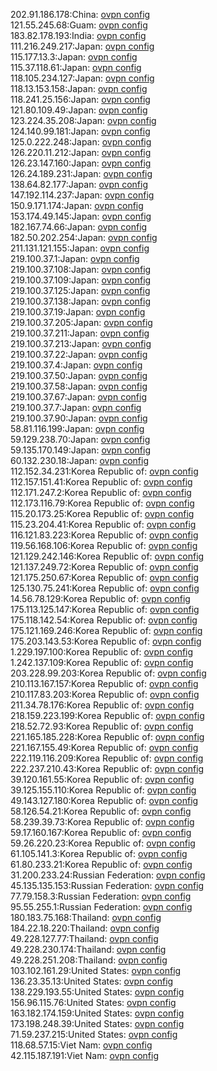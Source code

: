 202.91.186.178:China: [ovpn config](vpn/202_91_186_178.ovpn)  
121.55.245.68:Guam: [ovpn config](vpn/121_55_245_68.ovpn)  
183.82.178.193:India: [ovpn config](vpn/183_82_178_193.ovpn)  
111.216.249.217:Japan: [ovpn config](vpn/111_216_249_217.ovpn)  
115.177.13.3:Japan: [ovpn config](vpn/115_177_13_3.ovpn)  
115.37.118.61:Japan: [ovpn config](vpn/115_37_118_61.ovpn)  
118.105.234.127:Japan: [ovpn config](vpn/118_105_234_127.ovpn)  
118.13.153.158:Japan: [ovpn config](vpn/118_13_153_158.ovpn)  
118.241.25.156:Japan: [ovpn config](vpn/118_241_25_156.ovpn)  
121.80.109.49:Japan: [ovpn config](vpn/121_80_109_49.ovpn)  
123.224.35.208:Japan: [ovpn config](vpn/123_224_35_208.ovpn)  
124.140.99.181:Japan: [ovpn config](vpn/124_140_99_181.ovpn)  
125.0.222.248:Japan: [ovpn config](vpn/125_0_222_248.ovpn)  
126.220.11.212:Japan: [ovpn config](vpn/126_220_11_212.ovpn)  
126.23.147.160:Japan: [ovpn config](vpn/126_23_147_160.ovpn)  
126.24.189.231:Japan: [ovpn config](vpn/126_24_189_231.ovpn)  
138.64.82.177:Japan: [ovpn config](vpn/138_64_82_177.ovpn)  
147.192.114.237:Japan: [ovpn config](vpn/147_192_114_237.ovpn)  
150.9.171.174:Japan: [ovpn config](vpn/150_9_171_174.ovpn)  
153.174.49.145:Japan: [ovpn config](vpn/153_174_49_145.ovpn)  
182.167.74.66:Japan: [ovpn config](vpn/182_167_74_66.ovpn)  
182.50.202.254:Japan: [ovpn config](vpn/182_50_202_254.ovpn)  
211.131.121.155:Japan: [ovpn config](vpn/211_131_121_155.ovpn)  
219.100.37.1:Japan: [ovpn config](vpn/219_100_37_1.ovpn)  
219.100.37.108:Japan: [ovpn config](vpn/219_100_37_108.ovpn)  
219.100.37.109:Japan: [ovpn config](vpn/219_100_37_109.ovpn)  
219.100.37.125:Japan: [ovpn config](vpn/219_100_37_125.ovpn)  
219.100.37.138:Japan: [ovpn config](vpn/219_100_37_138.ovpn)  
219.100.37.19:Japan: [ovpn config](vpn/219_100_37_19.ovpn)  
219.100.37.205:Japan: [ovpn config](vpn/219_100_37_205.ovpn)  
219.100.37.211:Japan: [ovpn config](vpn/219_100_37_211.ovpn)  
219.100.37.213:Japan: [ovpn config](vpn/219_100_37_213.ovpn)  
219.100.37.22:Japan: [ovpn config](vpn/219_100_37_22.ovpn)  
219.100.37.4:Japan: [ovpn config](vpn/219_100_37_4.ovpn)  
219.100.37.50:Japan: [ovpn config](vpn/219_100_37_50.ovpn)  
219.100.37.58:Japan: [ovpn config](vpn/219_100_37_58.ovpn)  
219.100.37.67:Japan: [ovpn config](vpn/219_100_37_67.ovpn)  
219.100.37.7:Japan: [ovpn config](vpn/219_100_37_7.ovpn)  
219.100.37.90:Japan: [ovpn config](vpn/219_100_37_90.ovpn)  
58.81.116.199:Japan: [ovpn config](vpn/58_81_116_199.ovpn)  
59.129.238.70:Japan: [ovpn config](vpn/59_129_238_70.ovpn)  
59.135.170.149:Japan: [ovpn config](vpn/59_135_170_149.ovpn)  
60.132.230.18:Japan: [ovpn config](vpn/60_132_230_18.ovpn)  
112.152.34.231:Korea Republic of: [ovpn config](vpn/112_152_34_231.ovpn)  
112.157.151.41:Korea Republic of: [ovpn config](vpn/112_157_151_41.ovpn)  
112.171.247.2:Korea Republic of: [ovpn config](vpn/112_171_247_2.ovpn)  
112.173.116.79:Korea Republic of: [ovpn config](vpn/112_173_116_79.ovpn)  
115.20.173.25:Korea Republic of: [ovpn config](vpn/115_20_173_25.ovpn)  
115.23.204.41:Korea Republic of: [ovpn config](vpn/115_23_204_41.ovpn)  
116.121.83.223:Korea Republic of: [ovpn config](vpn/116_121_83_223.ovpn)  
119.56.168.106:Korea Republic of: [ovpn config](vpn/119_56_168_106.ovpn)  
121.129.242.146:Korea Republic of: [ovpn config](vpn/121_129_242_146.ovpn)  
121.137.249.72:Korea Republic of: [ovpn config](vpn/121_137_249_72.ovpn)  
121.175.250.67:Korea Republic of: [ovpn config](vpn/121_175_250_67.ovpn)  
125.130.75.241:Korea Republic of: [ovpn config](vpn/125_130_75_241.ovpn)  
14.56.78.129:Korea Republic of: [ovpn config](vpn/14_56_78_129.ovpn)  
175.113.125.147:Korea Republic of: [ovpn config](vpn/175_113_125_147.ovpn)  
175.118.142.54:Korea Republic of: [ovpn config](vpn/175_118_142_54.ovpn)  
175.121.169.246:Korea Republic of: [ovpn config](vpn/175_121_169_246.ovpn)  
175.203.143.53:Korea Republic of: [ovpn config](vpn/175_203_143_53.ovpn)  
1.229.197.100:Korea Republic of: [ovpn config](vpn/1_229_197_100.ovpn)  
1.242.137.109:Korea Republic of: [ovpn config](vpn/1_242_137_109.ovpn)  
203.228.99.203:Korea Republic of: [ovpn config](vpn/203_228_99_203.ovpn)  
210.113.167.157:Korea Republic of: [ovpn config](vpn/210_113_167_157.ovpn)  
210.117.83.203:Korea Republic of: [ovpn config](vpn/210_117_83_203.ovpn)  
211.34.78.176:Korea Republic of: [ovpn config](vpn/211_34_78_176.ovpn)  
218.159.223.199:Korea Republic of: [ovpn config](vpn/218_159_223_199.ovpn)  
218.52.72.93:Korea Republic of: [ovpn config](vpn/218_52_72_93.ovpn)  
221.165.185.228:Korea Republic of: [ovpn config](vpn/221_165_185_228.ovpn)  
221.167.155.49:Korea Republic of: [ovpn config](vpn/221_167_155_49.ovpn)  
222.119.116.209:Korea Republic of: [ovpn config](vpn/222_119_116_209.ovpn)  
222.237.210.43:Korea Republic of: [ovpn config](vpn/222_237_210_43.ovpn)  
39.120.161.55:Korea Republic of: [ovpn config](vpn/39_120_161_55.ovpn)  
39.125.155.110:Korea Republic of: [ovpn config](vpn/39_125_155_110.ovpn)  
49.143.127.180:Korea Republic of: [ovpn config](vpn/49_143_127_180.ovpn)  
58.126.54.21:Korea Republic of: [ovpn config](vpn/58_126_54_21.ovpn)  
58.239.39.73:Korea Republic of: [ovpn config](vpn/58_239_39_73.ovpn)  
59.17.160.167:Korea Republic of: [ovpn config](vpn/59_17_160_167.ovpn)  
59.26.220.23:Korea Republic of: [ovpn config](vpn/59_26_220_23.ovpn)  
61.105.141.3:Korea Republic of: [ovpn config](vpn/61_105_141_3.ovpn)  
61.80.233.21:Korea Republic of: [ovpn config](vpn/61_80_233_21.ovpn)  
31.200.233.24:Russian Federation: [ovpn config](vpn/31_200_233_24.ovpn)  
45.135.135.153:Russian Federation: [ovpn config](vpn/45_135_135_153.ovpn)  
77.79.158.3:Russian Federation: [ovpn config](vpn/77_79_158_3.ovpn)  
95.55.255.1:Russian Federation: [ovpn config](vpn/95_55_255_1.ovpn)  
180.183.75.168:Thailand: [ovpn config](vpn/180_183_75_168.ovpn)  
184.22.18.220:Thailand: [ovpn config](vpn/184_22_18_220.ovpn)  
49.228.127.77:Thailand: [ovpn config](vpn/49_228_127_77.ovpn)  
49.228.230.174:Thailand: [ovpn config](vpn/49_228_230_174.ovpn)  
49.228.251.208:Thailand: [ovpn config](vpn/49_228_251_208.ovpn)  
103.102.161.29:United States: [ovpn config](vpn/103_102_161_29.ovpn)  
136.23.35.13:United States: [ovpn config](vpn/136_23_35_13.ovpn)  
138.229.193.55:United States: [ovpn config](vpn/138_229_193_55.ovpn)  
156.96.115.76:United States: [ovpn config](vpn/156_96_115_76.ovpn)  
163.182.174.159:United States: [ovpn config](vpn/163_182_174_159.ovpn)  
173.198.248.39:United States: [ovpn config](vpn/173_198_248_39.ovpn)  
71.59.237.215:United States: [ovpn config](vpn/71_59_237_215.ovpn)  
118.68.57.15:Viet Nam: [ovpn config](vpn/118_68_57_15.ovpn)  
42.115.187.191:Viet Nam: [ovpn config](vpn/42_115_187_191.ovpn)  
